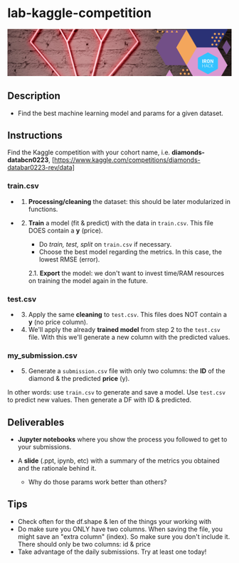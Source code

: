 # lab-kaggle-competition

![portada](https://github.com/Ironhack-Data-Madrid-Enero-2021/W7-Kaggle_competition/blob/main/images/PORTADA.jpg)

## Description

- Find the best machine learning model and params for a given dataset. 

## Instructions

Find the Kaggle competition with your cohort name, i.e. **diamonds-databcn0223**, [https://www.kaggle.com/competitions/diamonds-databar0223-rev/data]

### train.csv
* 1. **Processing/cleaning** the dataset: this should be later modularized in functions.
* 2. **Train** a model (fit & predict) with the data in `train.csv`. This file DOES contain a **y** (price).
        - Do *train, test, split* on `train.csv` if necessary.
        - Choose the best model regarding the metrics. In this case, the lowest RMSE (error).

        2.1. **Export** the model: we don't want to invest time/RAM resources on training the model again in the future.

### test.csv
* 3. Apply the same **cleaning** to `test.csv`. This files does NOT contain a **y** (no price column).
* 4. We'll apply the already **trained model** from step 2 to the `test.csv` file. With this we'll generate a new column with the predicted values.  

### my_submission.csv
* 5. Generate a `submission.csv` file with only two columns: the **ID** of the diamond & the predicted **price** (y).

In other words: use `train.csv` to generate and save a model. Use `test.csv` to predict new values. Then generate a DF with ID & predicted. 

## Deliverables

- **Jupyter notebooks** where you show the process you followed to get to your submissions.

- A **slide** (.ppt, ipynb, etc) with a summary of the metrics you obtained and the rationale behind it. 
    - Why do those params work better than others?

## Tips
- Check often for the df.shape & len of the things your working with
- Do make sure you ONLY have two columns. When saving the file, you might save an "extra column" (index). So make sure you don't include it. There should only be two columns: id & price
- Take advantage of the daily submissions. Try at least one today!
